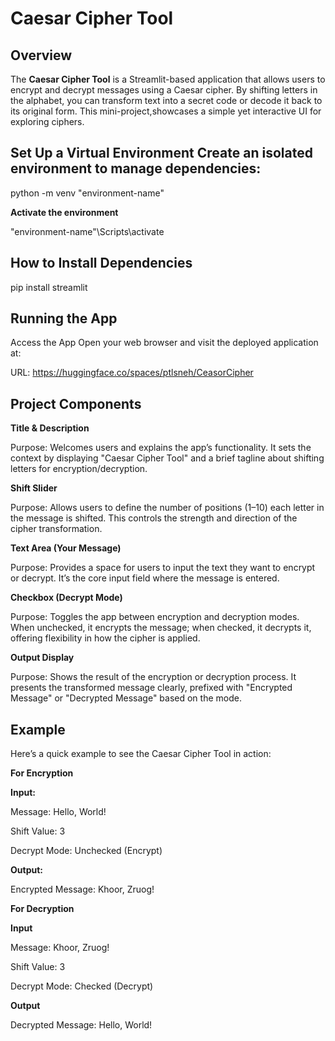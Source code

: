# Caesar Cipher Tool

## Overview
The **Caesar Cipher Tool** is a Streamlit-based application that allows users to encrypt and decrypt messages using a Caesar cipher. By shifting letters in the alphabet, 
you can transform text into a secret code or decode it back to its original form. This mini-project,showcases a simple yet interactive UI for exploring ciphers.

## Set Up a Virtual Environment Create an isolated environment to manage dependencies:

python -m venv "environment-name"

**Activate the environment**

"environment-name"\Scripts\activate

## How to Install Dependencies

pip install streamlit

## Running the App

Access the App Open your web browser and visit the deployed application at:

URL: https://huggingface.co/spaces/ptlsneh/CeasorCipher

## Project Components

**Title & Description**

Purpose: Welcomes users and explains the app’s functionality. It sets the context by displaying "Caesar Cipher Tool" and a brief tagline about shifting letters for encryption/decryption.

**Shift Slider**

Purpose: Allows users to define the number of positions (1–10) each letter in the message is shifted. This controls the strength and direction of the cipher transformation.

**Text Area (Your Message)**

Purpose: Provides a space for users to input the text they want to encrypt or decrypt. It’s the core input field where the message is entered.

**Checkbox (Decrypt Mode)**

Purpose: Toggles the app between encryption and decryption modes. When unchecked, it encrypts the message; when checked, it decrypts it, offering flexibility in how the cipher is applied.

**Output Display**

Purpose: Shows the result of the encryption or decryption process. It presents the transformed message clearly, prefixed with "Encrypted Message" or "Decrypted Message" based on the mode.

## Example

Here’s a quick example to see the Caesar Cipher Tool in action:

**For Encryption**

**Input:**

Message: Hello, World!

Shift Value: 3

Decrypt Mode: Unchecked (Encrypt)

**Output:**

Encrypted Message: Khoor, Zruog!

**For Decryption**

**Input**

Message: Khoor, Zruog!

Shift Value: 3

Decrypt Mode: Checked (Decrypt)

**Output**

Decrypted Message: Hello, World!

